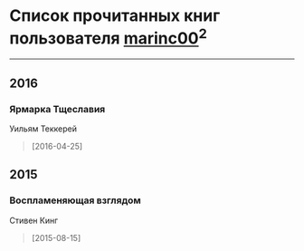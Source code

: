 # Список прочитанных книг пользователя [marinc00](http://vk.com/id20386114)<sup>2</sup>
---

## 2016

### Ярмарка Тщеславия
Уильям Теккерей
> [2016-04-25] 



## 2015

### Воспламеняющая взглядом
Стивен Кинг
> [2015-08-15] 



